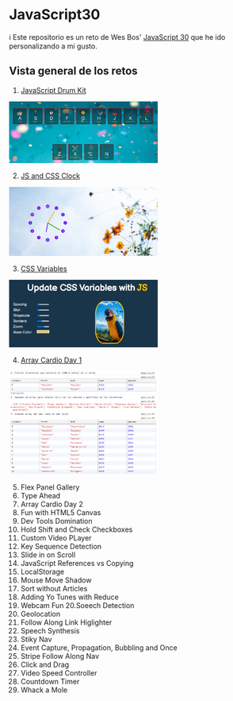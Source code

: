 # JavaScript30

ℹ️ Este repositorio es un reto de Wes Bos' [JavaScript 30](https://javascript30.com/) que he ido personalizando a mi gusto.

## Vista general de los retos

1. [JavaScript Drum Kit](https://github.com/mercarf/JavaScript30/tree/main/01-DrumKit)

<img src="./01-DrumKit/infoReadme/vista-general.PNG" alt="image drum kit" width="300px">

2. [JS and CSS Clock](https://github.com/mercarf/JavaScript30/tree/main/02-Clockt)

<img src="./02-Clock/infoReadme/imgClock.PNG" alt="image clock" width="300px">

3. [CSS Variables](https://github.com/mercarf/JavaScript30/tree/main/03-CSSVariables)

<img src="./03-CSSVariables/infoReadme/imgCSSVariables.PNG" alt="image css variables" width="300px">

4. [Array Cardio Day 1](https://github.com/mercarf/JavaScript30/tree/main/04-ArrayCardio1)

<img src="./04-ArrayCardio1/infoReadme/imgArray1.PNG" alt="image array cardio 1" width="300px">

5. Flex Panel Gallery
6. Type Ahead
7. Array Cardio Day 2
8. Fun with HTML5 Canvas
9. Dev Tools Domination
10. Hold Shift and Check Checkboxes
11. Custom Video PLayer
12. Key Sequence Detection
13. Slide in on Scroll
14. JavaScript References vs Copying
15. LocalStorage
16. Mouse Move Shadow
17. Sort without Articles
18. Adding Yo Tunes with Reduce
19. Webcam Fun
    20.Soeech Detection
20. Geolocation
21. Follow Along Link Higlighter
22. Speech Synthesis
23. Stiky Nav
24. Event Capture, Propagation, Bubbling and Once
25. Stripe Follow Along Nav
26. Click and Drag
27. Video Speed Controller
28. Countdown Timer
29. Whack a Mole
